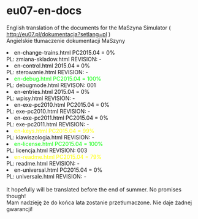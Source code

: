 # eu07-en-docs
English translation of the documents for the MaSzyna Simulator ( http://eu07.pl/dokumentacja?setlang=pl ) 
<br>
Angielskie tłumaczenie dokumentacji MaSzyny 

<li><FONT COLOR="000000"> en-change-trains.html PC2015.04 = 0% </FONT>
<br> PL: zmiana-skladow.html    REVISION: -
<br>
<li><FONT COLOR="000000"> en-control.html 2015.04 = 0% </FONT>
<br> PL: sterowanie.html        REVISION: -
<br>
<li><FONT COLOR="00FF00"> en-debug.html PC2015.04 = 100% </FONT>
<br> PL: debugmode.html         REVISON: 001
<br>
<li><FONT COLOR="000000"> en-entries.html 2015.04 = 0% </FONT>
<br> PL: wpisy.html             REVISION: -
<br>
<li><FONT COLOR="000000"> en-exe-pc2010.html PC2015.04 = 0% </FONT>
<br> PL: exe-pc2010.html        REVISION: -
<br>
<li><FONT COLOR="000000"> en-exe-pc2011.html PC2015.04 = 0% </FONT>
<br> PL: exe-pc2011.html        REVISION: -
<br>
<li><FONT COLOR="FFFF00"> en-keys.html PC2015.04 = 99% </FONT>
<br> PL: klawiszologia.html     REVISION: -
<br>
<li><FONT COLOR="00FF00"> en-license.html PC2015.04 = 100% </FONT>
<br> PL: licencja.html          REVISION: 003
<br>
<li><FONT COLOR="FFFF00"> en-readme.html PC2015.04 = 79% </FONT>
<br> PL: readme.html            REVISION: -
<br>
<li><FONT COLOR="000000"> en-universal.html PC2015.04 = 0% </FONT>
<br> PL: universale.html        REVISION: -
<br><br>
It hopefully will be translated before the end of summer. No promises though! <br>
Mam nadzieję że do końca lata zostanie przetłumaczone. Nie daje żadnej gwarancji!
